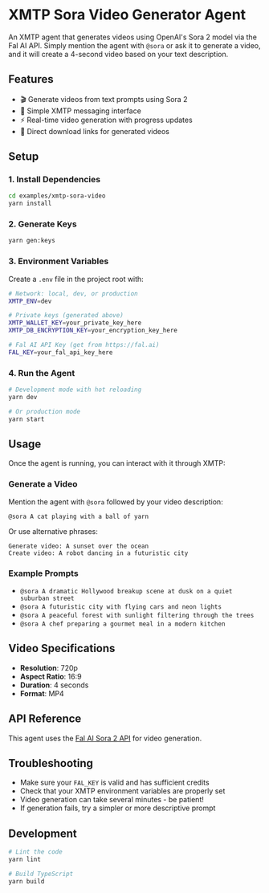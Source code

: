 # XMTP Sora Video Generator Agent

An XMTP agent that generates videos using OpenAI's Sora 2 model via the Fal AI API. Simply mention the agent with `@sora` or ask it to generate a video, and it will create a 4-second video based on your text description.

## Features

- 🎬 Generate videos from text prompts using Sora 2
- 💬 Simple XMTP messaging interface
- ⚡ Real-time video generation with progress updates
- 🔗 Direct download links for generated videos

## Setup

### 1. Install Dependencies

```bash
cd examples/xmtp-sora-video
yarn install
```

### 2. Generate Keys

```bash
yarn gen:keys
```

### 3. Environment Variables

Create a `.env` file in the project root with:

```bash
# Network: local, dev, or production
XMTP_ENV=dev

# Private keys (generated above)
XMTP_WALLET_KEY=your_private_key_here
XMTP_DB_ENCRYPTION_KEY=your_encryption_key_here

# Fal AI API Key (get from https://fal.ai)
FAL_KEY=your_fal_api_key_here
```

### 4. Run the Agent

```bash
# Development mode with hot reloading
yarn dev

# Or production mode
yarn start
```

## Usage

Once the agent is running, you can interact with it through XMTP:

### Generate a Video

Mention the agent with `@sora` followed by your video description:

```
@sora A cat playing with a ball of yarn
```

Or use alternative phrases:

```
Generate video: A sunset over the ocean
Create video: A robot dancing in a futuristic city
```

### Example Prompts

- `@sora A dramatic Hollywood breakup scene at dusk on a quiet suburban street`
- `@sora A futuristic city with flying cars and neon lights`
- `@sora A peaceful forest with sunlight filtering through the trees`
- `@sora A chef preparing a gourmet meal in a modern kitchen`

## Video Specifications

- **Resolution**: 720p
- **Aspect Ratio**: 16:9
- **Duration**: 4 seconds
- **Format**: MP4

## API Reference

This agent uses the [Fal AI Sora 2 API](https://fal.ai/models/fal-ai/sora-2/text-to-video/api) for video generation.

## Troubleshooting

- Make sure your `FAL_KEY` is valid and has sufficient credits
- Check that your XMTP environment variables are properly set
- Video generation can take several minutes - be patient!
- If generation fails, try a simpler or more descriptive prompt

## Development

```bash
# Lint the code
yarn lint

# Build TypeScript
yarn build
```
